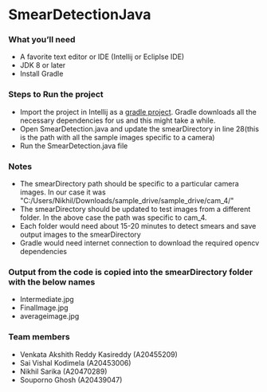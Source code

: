 # SmearDetectionJava


### What you’ll need
+ A favorite text editor or IDE (Intellij or Ecliplse IDE)
+ JDK 8 or later
+ Install Gradle


### Steps to Run the project 
+ Import the project in Intellij as a  [gradle project](https://www.jetbrains.com/help/idea/gradle.html#gradle_import_project_start). Gradle downloads all the necessary dependencies for us and this might take a while.
+ Open SmearDetection.java and update the smearDirectory in line 28(this is the path with all the sample images specific to a camera)
+ Run the SmearDetection.java file 

### Notes
+ The smearDirectory path should be specific to a particular camera images. In our case it was "C:/Users/Nikhil/Downloads/sample_drive/sample_drive/cam_4/"
+ The smearDirectory should be updated to test images from a different folder. In the above case the path was specific to cam_4.
+ Each folder would need about 15-20 minutes to detect smears and save output images to the smearDirectory
+ Gradle would need internet connection to download the required opencv dependencies

### Output from the code is copied into the smearDirectory folder with the below names
+ Intermediate.jpg
+ FinalImage.jpg
+ averageimage.jpg

### Team members
+ Venkata Akshith Reddy Kasireddy (A20455209)
+ Sai Vishal Kodimela (A20453006)
+ Nikhil Sarika (A20470289)
+ Souporno Ghosh (A20439047)

